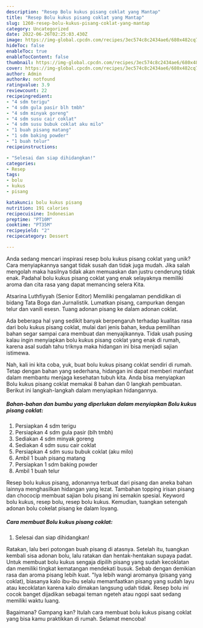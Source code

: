 ```yaml
---
description: "Resep Bolu kukus pisang coklat yang Mantap"
title: "Resep Bolu kukus pisang coklat yang Mantap"
slug: 1260-resep-bolu-kukus-pisang-coklat-yang-mantap
category: Uncategorized
date: 2022-06-26T02:25:03.430Z
image: https://img-global.cpcdn.com/recipes/3ec574c8c2434ae6/680x482cq70/bolu-kukus-pisang-coklat-foto-resep-utama.jpg
hideToc: false
enableToc: true
enableTocContent: false
thumbnail: https://img-global.cpcdn.com/recipes/3ec574c8c2434ae6/680x482cq70/bolu-kukus-pisang-coklat-foto-resep-utama.jpg
cover: https://img-global.cpcdn.com/recipes/3ec574c8c2434ae6/680x482cq70/bolu-kukus-pisang-coklat-foto-resep-utama.jpg
author: Admin
authorAv: notfound
ratingvalue: 3.9
reviewcount: 22
recipeingredient:
- "4 sdm terigu"
- "4 sdm gula pasir blh tmbh"
- "4 sdm minyak goreng"
- "4 sdm susu cair coklat"
- "4 sdm susu bubuk coklat aku milo"
- "1 buah pisang matang"
- "1 sdm baking powder"
- "1 buah telur"
recipeinstructions:

- "Selesai dan siap dihidangkan!"
categories:
- Resep
tags:
- bolu
- kukus
- pisang

katakunci: bolu kukus pisang 
nutrition: 191 calories
recipecuisine: Indonesian
preptime: "PT10M"
cooktime: "PT35M"
recipeyield: "2"
recipecategory: Dessert

---
```





Anda sedang mencari inspirasi resep bolu kukus pisang coklat yang unik? Cara menyiapkannya sangat tidak susah dan tidak juga mudah. Jika salah mengolah maka hasilnya tidak akan memuaskan dan justru cenderung tidak enak. Padahal bolu kukus pisang coklat yang enak selayaknya memiliki aroma dan cita rasa yang dapat memancing selera Kita.





Atsarina Luthfiyyah (Senior Editor) Memiliki pengalaman pendidikan di bidang Tata Boga dan Jurnalistik. Lumatkan pisang, campurkan dengan telur dan vanili esesn. Tuang adonan pisang ke dalam adonan coklat.

Ada beberapa hal yang sedikit banyak berpengaruh terhadap kualitas rasa dari bolu kukus pisang coklat, mulai dari jenis bahan, kedua pemilihan bahan segar sampai cara membuat dan menyajikannya. Tidak usah pusing kalau ingin menyiapkan bolu kukus pisang coklat yang enak di rumah, karena asal sudah tahu triknya maka hidangan ini bisa menjadi sajian istimewa.






Nah, kali ini kita coba, yuk, buat bolu kukus pisang coklat sendiri di rumah. Tetap dengan bahan yang sederhana, hidangan ini dapat memberi manfaat dalam membantu menjaga kesehatan tubuh kita. Anda bisa menyiapkan Bolu kukus pisang coklat memakai 8 bahan dan 0 langkah pembuatan. Berikut ini langkah-langkah dalam menyiapkan hidangannya.

<!--inarticleads1-->

##### Bahan-bahan dan bumbu yang diperlukan dalam menyiapkan Bolu kukus pisang coklat:

1. Persiapkan 4 sdm terigu
1. Persiapkan 4 sdm gula pasir (blh tmbh)
1. Sediakan 4 sdm minyak goreng
1. Sediakan 4 sdm susu cair coklat
1. Persiapkan 4 sdm susu bubuk coklat (aku milo)
1. Ambil 1 buah pisang matang
1. Persiapkan 1 sdm baking powder
1. Ambil 1 buah telur


Resep bolu kukus pisang, adonannya terbuat dari pisang dan aneka bahan lainnya menghasilkan hidangan yang lezat. Tambahan topping irisan pisang dan chococip membuat sajian bolu pisang ini semakin spesial. Keyword bolu kukus, resep bolu, resep bolu kukus. Kemudian, tuangkan setengah adonan bolu cokelat pisang ke dalam loyang. 

<!--inarticleads2-->

##### Cara membuat Bolu kukus pisang coklat:


1. Selesai dan siap dihidangkan!

Ratakan, lalu beri potongan buah pisang di atasnya. Setelah itu, tuangkan kembali sisa adonan bolu, lalu ratakan dan hentak-hentakan supaya padat. Untuk membuat bolu kukus sengaja dipilih pisang yang sudah kecoklatan dan memiliki tingkat kematangan mendekati busuk. Sebab dengan demikian rasa dan aroma pisang lebih kuat. &#34;Iya lebih wangi aromanya (pisang yang coklat), biasanya kalo ibu-ibu selalu memanfaatkan pisang yang sudah layu atau kecoklatan karena kalo dimakan langsung udah tidak. Resep bolu ini cocok banget dijadikan sebagai teman ngeteh atau ngopi saat sedang memiliki waktu luang. 

Bagaimana? Gampang kan? Itulah cara membuat bolu kukus pisang coklat yang bisa kamu praktikkan di rumah. Selamat mencoba!
